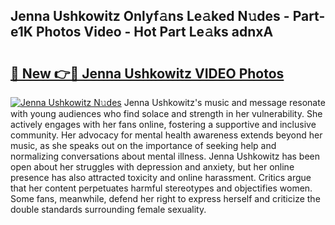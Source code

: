 ## Jenna Ushkowitz Onlyf𝚊ns Le𝚊ked N𝚞des - Part-e1K Photos Video - Hot Part Le𝚊ks adnxA

# <h2><a href="http://ab44599.deff.icu/?id=Jenna+Ushkowitz">🔗 New 👉🔴 Jenna Ushkowitz VIDEO Photos</a></h2>

[![Jenna Ushkowitz N𝚞des](https://i.imgur.com/rIISA9y.gif)](http://ab44599.deff.icu/?id=Jenna+Ushkowitz)
Jenna Ushkowitz's music and message resonate with young audiences who find solace and strength in her vulnerability. She actively engages with her fans online, fostering a supportive and inclusive community. Her advocacy for mental health awareness extends beyond her music, as she speaks out on the importance of seeking help and normalizing conversations about mental illness. Jenna Ushkowitz has been open about her struggles with depression and anxiety, but her online presence has also attracted toxicity and online harassment. Critics argue that her content perpetuates harmful stereotypes and objectifies women. Some fans, meanwhile, defend her right to express herself and criticize the double standards surrounding female sexuality.
